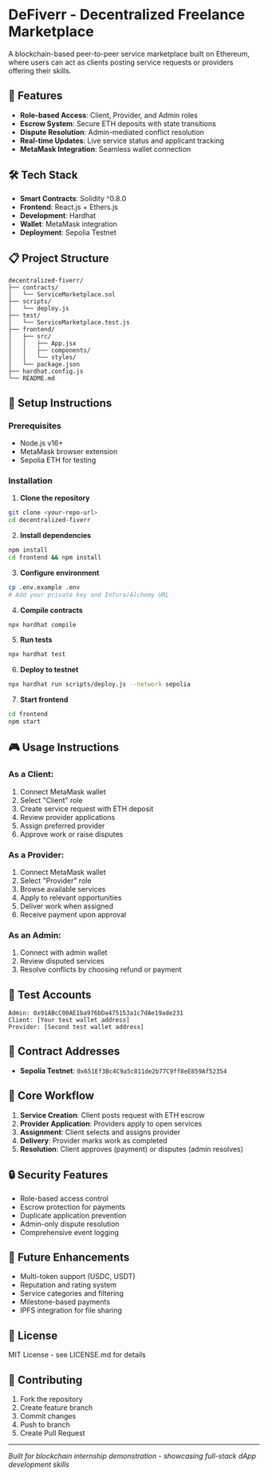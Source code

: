 # DeFiverr - Decentralized Freelance Marketplace

A blockchain-based peer-to-peer service marketplace built on Ethereum, where users can act as clients posting service requests or providers offering their skills.

## 🚀 Features

- **Role-based Access**: Client, Provider, and Admin roles  
- **Escrow System**: Secure ETH deposits with state transitions  
- **Dispute Resolution**: Admin-mediated conflict resolution  
- **Real-time Updates**: Live service status and applicant tracking  
- **MetaMask Integration**: Seamless wallet connection  

## 🛠️ Tech Stack

- **Smart Contracts**: Solidity ^0.8.0  
- **Frontend**: React.js + Ethers.js  
- **Development**: Hardhat  
- **Wallet**: MetaMask integration  
- **Deployment**: Sepolia Testnet  

## 📋 Project Structure

```
decentralized-fiverr/
├── contracts/
│   └── ServiceMarketplace.sol
├── scripts/
│   └── deploy.js
├── test/
│   └── ServiceMarketplace.test.js
├── frontend/
│   ├── src/
│   │   ├── App.jsx
│   │   ├── components/
│   │   └── styles/
│   └── package.json
├── hardhat.config.js
└── README.md
```

## 🔧 Setup Instructions

### Prerequisites
- Node.js v16+
- MetaMask browser extension
- Sepolia ETH for testing

### Installation

1. **Clone the repository**
```bash
git clone <your-repo-url>
cd decentralized-fiverr
```

2. **Install dependencies**
```bash
npm install
cd frontend && npm install
```

3. **Configure environment**
```bash
cp .env.example .env
# Add your private key and Infura/Alchemy URL
```

4. **Compile contracts**
```bash
npx hardhat compile
```

5. **Run tests**
```bash
npx hardhat test
```

6. **Deploy to testnet**
```bash
npx hardhat run scripts/deploy.js --network sepolia
```

7. **Start frontend**
```bash
cd frontend
npm start
```

## 🎮 Usage Instructions

### As a Client:
1. Connect MetaMask wallet  
2. Select "Client" role  
3. Create service request with ETH deposit  
4. Review provider applications  
5. Assign preferred provider  
6. Approve work or raise disputes  

### As a Provider:
1. Connect MetaMask wallet  
2. Select "Provider" role  
3. Browse available services  
4. Apply to relevant opportunities  
5. Deliver work when assigned  
6. Receive payment upon approval  

### As an Admin:
1. Connect with admin wallet  
2. Review disputed services  
3. Resolve conflicts by choosing refund or payment  

## 🧪 Test Accounts

```
Admin: 0x91ABcC00AE1ba976bDa475153a1c7dAe19ade231
Client: [Your test wallet address]
Provider: [Second test wallet address]
```

## 📱 Contract Addresses

- **Sepolia Testnet**: `0x651Ef3Bc4C9a5c811de2b77C9ff8eE859Af52354`

## 🎯 Core Workflow

1. **Service Creation**: Client posts request with ETH escrow  
2. **Provider Application**: Providers apply to open services  
3. **Assignment**: Client selects and assigns provider  
4. **Delivery**: Provider marks work as completed  
5. **Resolution**: Client approves (payment) or disputes (admin resolves)  

## 🔒 Security Features

- Role-based access control  
- Escrow protection for payments  
- Duplicate application prevention  
- Admin-only dispute resolution  
- Comprehensive event logging  

## 🚀 Future Enhancements

- Multi-token support (USDC, USDT)  
- Reputation and rating system  
- Service categories and filtering  
- Milestone-based payments  
- IPFS integration for file sharing  

## 📄 License

MIT License - see LICENSE.md for details

## 🤝 Contributing

1. Fork the repository  
2. Create feature branch  
3. Commit changes  
4. Push to branch  
5. Create Pull Request  

---

*Built for blockchain internship demonstration - showcasing full-stack dApp development skills*
